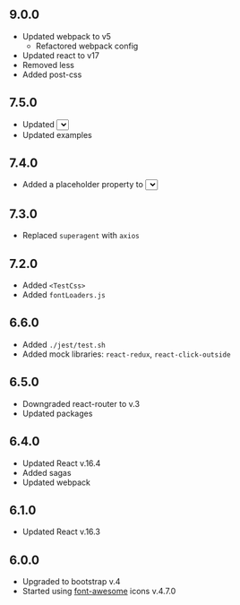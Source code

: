 ## 9.0.0

* Updated webpack to v5
  * Refactored webpack config
* Updated react to v17
* Removed less
* Added post-css

## 7.5.0

* Updated <Select>
    * `disabled` property for a whole element and for each item
    * Added `Select.less`
* Updated examples

## 7.4.0

* Added a placeholder property to <Select>

## 7.3.0

* Replaced `superagent` with `axios`

## 7.2.0

* Added `<TestCss>`
* Added `fontLoaders.js`

## 6.6.0

* Added `./jest/test.sh`
* Added mock libraries: `react-redux`, `react-click-outside`

## 6.5.0

* Downgraded react-router to v.3
* Updated packages

## 6.4.0

* Updated React v.16.4
* Added sagas
* Updated webpack

## 6.1.0

* Updated React v.16.3

## 6.0.0

* Upgraded to bootstrap v.4
* Started using [font-awesome](https://fontawesome.com/v4.7.0/icons/) icons v.4.7.0
